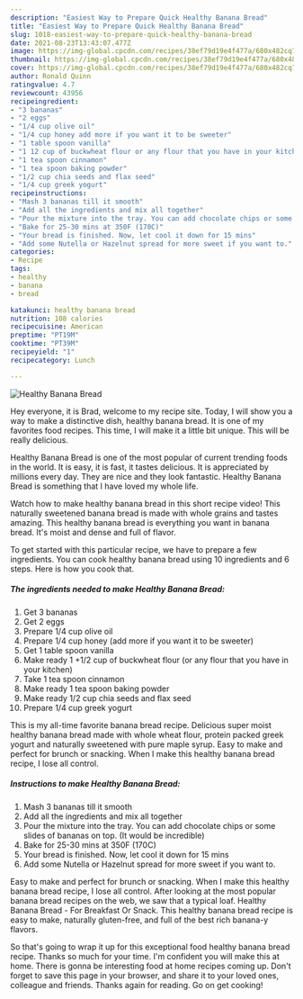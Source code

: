 ```yaml
---
description: "Easiest Way to Prepare Quick Healthy Banana Bread"
title: "Easiest Way to Prepare Quick Healthy Banana Bread"
slug: 1018-easiest-way-to-prepare-quick-healthy-banana-bread
date: 2021-08-23T13:43:07.477Z
image: https://img-global.cpcdn.com/recipes/38ef79d19e4f477a/680x482cq70/healthy-banana-bread-recipe-main-photo.jpg
thumbnail: https://img-global.cpcdn.com/recipes/38ef79d19e4f477a/680x482cq70/healthy-banana-bread-recipe-main-photo.jpg
cover: https://img-global.cpcdn.com/recipes/38ef79d19e4f477a/680x482cq70/healthy-banana-bread-recipe-main-photo.jpg
author: Ronald Quinn
ratingvalue: 4.7
reviewcount: 43956
recipeingredient:
- "3 bananas"
- "2 eggs"
- "1/4 cup olive oil"
- "1/4 cup honey add more if you want it to be sweeter"
- "1 table spoon vanilla"
- "1 12 cup of buckwheat flour or any flour that you have in your kitchen"
- "1 tea spoon cinnamon"
- "1 tea spoon baking powder"
- "1/2 cup chia seeds and flax seed"
- "1/4 cup greek yogurt"
recipeinstructions:
- "Mash 3 bananas till it smooth"
- "Add all the ingredients and mix all together"
- "Pour the mixture into the tray. You can add chocolate chips or some slides of bananas on top. (It would be incredible)"
- "Bake for 25-30 mins at 350F (170C)"
- "Your bread is finished. Now, let cool it down for 15 mins"
- "Add some Nutella or Hazelnut spread for more sweet if you want to."
categories:
- Recipe
tags:
- healthy
- banana
- bread

katakunci: healthy banana bread 
nutrition: 108 calories
recipecuisine: American
preptime: "PT19M"
cooktime: "PT39M"
recipeyield: "1"
recipecategory: Lunch

---
```



![Healthy Banana Bread](https://img-global.cpcdn.com/recipes/38ef79d19e4f477a/680x482cq70/healthy-banana-bread-recipe-main-photo.jpg)

Hey everyone, it is Brad, welcome to my recipe site. Today, I will show you a way to make a distinctive dish, healthy banana bread. It is one of my favorites food recipes. This time, I will make it a little bit unique. This will be really delicious.

Healthy Banana Bread is one of the most popular of current trending foods in the world. It is easy, it is fast, it tastes delicious. It is appreciated by millions every day. They are nice and they look fantastic. Healthy Banana Bread is something that I have loved my whole life.

Watch how to make healthy banana bread in this short recipe video! This naturally sweetened banana bread is made with whole grains and tastes amazing. This healthy banana bread is everything you want in banana bread. It&#39;s moist and dense and full of flavor.


To get started with this particular recipe, we have to prepare a few ingredients. You can cook healthy banana bread using 10 ingredients and 6 steps. Here is how you cook that.

<!--inarticleads1-->

##### The ingredients needed to make Healthy Banana Bread:

1. Get 3 bananas
1. Get 2 eggs
1. Prepare 1/4 cup olive oil
1. Prepare 1/4 cup honey (add more if you want it to be sweeter)
1. Get 1 table spoon vanilla
1. Make ready 1 +1/2 cup of buckwheat flour (or any flour that you have in your kitchen)
1. Take 1 tea spoon cinnamon
1. Make ready 1 tea spoon baking powder
1. Make ready 1/2 cup chia seeds and flax seed
1. Prepare 1/4 cup greek yogurt


This is my all-time favorite banana bread recipe. Delicious super moist healthy banana bread made with whole wheat flour, protein packed greek yogurt and naturally sweetened with pure maple syrup. Easy to make and perfect for brunch or snacking. When I make this healthy banana bread recipe, I lose all control. 

<!--inarticleads2-->

##### Instructions to make Healthy Banana Bread:

1. Mash 3 bananas till it smooth
1. Add all the ingredients and mix all together
1. Pour the mixture into the tray. You can add chocolate chips or some slides of bananas on top. (It would be incredible)
1. Bake for 25-30 mins at 350F (170C)
1. Your bread is finished. Now, let cool it down for 15 mins
1. Add some Nutella or Hazelnut spread for more sweet if you want to.


Easy to make and perfect for brunch or snacking. When I make this healthy banana bread recipe, I lose all control. After looking at the most popular banana bread recipes on the web, we saw that a typical loaf. Healthy Banana Bread - For Breakfast Or Snack. This healthy banana bread recipe is easy to make, naturally gluten-free, and full of the best rich banana-y flavors. 

So that's going to wrap it up for this exceptional food healthy banana bread recipe. Thanks so much for your time. I'm confident you will make this at home. There is gonna be interesting food at home recipes coming up. Don't forget to save this page in your browser, and share it to your loved ones, colleague and friends. Thanks again for reading. Go on get cooking!
